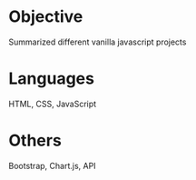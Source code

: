 # Objective
Summarized different vanilla javascript projects  
# Languages
HTML, CSS, JavaScript
# Others
Bootstrap, Chart.js, API
